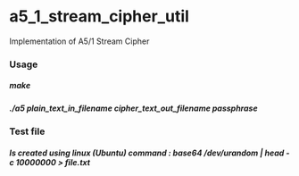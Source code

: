 # a5_1_stream_cipher_util
Implementation of A5/1 Stream Cipher


### Usage
##### make
##### ./a5 plain_text_in_filename cipher_text_out_filename passphrase

### Test file
##### Is created using linux (Ubuntu) command : base64 /dev/urandom | head -c 10000000 > file.txt

